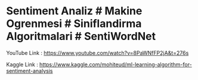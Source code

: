 # Sentiment Analiz # Makine Ogrenmesi # Siniflandirma Algoritmalari # SentiWordNet


YouTube Link : https://www.youtube.com/watch?v=8PaWNfFP2jA&t=276s

Kaggle Link : https://www.kaggle.com/mohiteud/ml-learning-algorithm-for-sentiment-analysis
